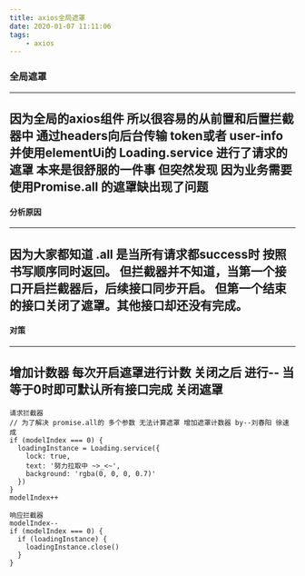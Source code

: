 ```yaml
---
title: axios全局遮罩
date: 2020-01-07 11:11:06
tags:
    - axios
---
```

### 全局遮罩
---
因为全局的axios组件 所以很容易的从前置和后置拦截器中
通过headers向后台传输 token或者 user-info
并使用elementUi的 Loading.service 进行了请求的遮罩
本来是很舒服的一件事
但突然发现 因为业务需要 使用Promise.all 的遮罩缺出现了问题
---

#### 分析原因
---
因为大家都知道 .all 是当所有请求都success时 按照书写顺序同时返回。
但拦截器并不知道，当第一个接口开启拦截器后，后续接口同步开启。
但第一个结束的接口关闭了遮罩。其他接口却还没有完成。
---

#### 对策
---
增加计数器 每次开启遮罩进行计数
关闭之后 进行-- 当等于0时即可默认所有接口完成 关闭遮罩
---

```
请求拦截器
// 为了解决 promise.all的 多个参数 无法计算遮罩 增加遮罩计数器 by--刘春阳 徐速成
if (modelIndex === 0) {
  loadingInstance = Loading.service({
    lock: true,
    text: '努力拉取中 ~>_<~',
    background: 'rgba(0, 0, 0, 0.7)'
  })
}
modelIndex++
```
```
响应拦截器
modelIndex--
if (modelIndex === 0) {
  if (loadingInstance) {
    loadingInstance.close()
  }
}

```
